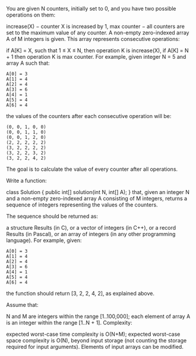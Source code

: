You are given N counters, initially set to 0, and you have two possible operations on them:

increase(X) − counter X is increased by 1,
max counter − all counters are set to the maximum value of any counter.
A non-empty zero-indexed array A of M integers is given. This array represents consecutive operations:

if A[K] = X, such that 1 ≤ X ≤ N, then operation K is increase(X),
if A[K] = N + 1 then operation K is max counter.
For example, given integer N = 5 and array A such that:

    A[0] = 3
    A[1] = 4
    A[2] = 4
    A[3] = 6
    A[4] = 1
    A[5] = 4
    A[6] = 4
the values of the counters after each consecutive operation will be:

    (0, 0, 1, 0, 0)
    (0, 0, 1, 1, 0)
    (0, 0, 1, 2, 0)
    (2, 2, 2, 2, 2)
    (3, 2, 2, 2, 2)
    (3, 2, 2, 3, 2)
    (3, 2, 2, 4, 2)
The goal is to calculate the value of every counter after all operations.

Write a function:

class Solution { public int[] solution(int N, int[] A); }
that, given an integer N and a non-empty zero-indexed array A consisting of M integers, returns a sequence of integers representing the values of the counters.

The sequence should be returned as:

a structure Results (in C), or
a vector of integers (in C++), or
a record Results (in Pascal), or
an array of integers (in any other programming language).
For example, given:

    A[0] = 3
    A[1] = 4
    A[2] = 4
    A[3] = 6
    A[4] = 1
    A[5] = 4
    A[6] = 4
the function should return [3, 2, 2, 4, 2], as explained above.

Assume that:

N and M are integers within the range [1..100,000];
each element of array A is an integer within the range [1..N + 1].
Complexity:

expected worst-case time complexity is O(N+M);
expected worst-case space complexity is O(N), beyond input storage (not counting the storage required for input arguments).
Elements of input arrays can be modified.